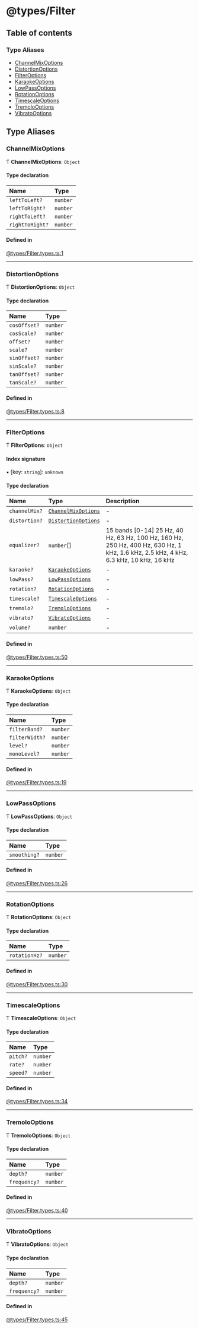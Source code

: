 # @types/Filter

## Table of contents

### Type Aliases

- [ChannelMixOptions](Filter.types.md#channelmixoptions)
- [DistortionOptions](Filter.types.md#distortionoptions)
- [FilterOptions](Filter.types.md#filteroptions)
- [KaraokeOptions](Filter.types.md#karaokeoptions)
- [LowPassOptions](Filter.types.md#lowpassoptions)
- [RotationOptions](Filter.types.md#rotationoptions)
- [TimescaleOptions](Filter.types.md#timescaleoptions)
- [TremoloOptions](Filter.types.md#tremolooptions)
- [VibratoOptions](Filter.types.md#vibratooptions)

## Type Aliases

### ChannelMixOptions

Ƭ **ChannelMixOptions**: `Object`

#### Type declaration

| Name | Type |
| :------ | :------ |
| `leftToLeft?` | `number` |
| `leftToRight?` | `number` |
| `rightToLeft?` | `number` |
| `rightToRight?` | `number` |

#### Defined in

[@types/Filter.types.ts:1](https://github.com/hmes98318/LavaShark/blob/3261a2e/src/@types/Filter.types.ts#L1)

___

### DistortionOptions

Ƭ **DistortionOptions**: `Object`

#### Type declaration

| Name | Type |
| :------ | :------ |
| `cosOffset?` | `number` |
| `cosScale?` | `number` |
| `offset?` | `number` |
| `scale?` | `number` |
| `sinOffset?` | `number` |
| `sinScale?` | `number` |
| `tanOffset?` | `number` |
| `tanScale?` | `number` |

#### Defined in

[@types/Filter.types.ts:8](https://github.com/hmes98318/LavaShark/blob/3261a2e/src/@types/Filter.types.ts#L8)

___

### FilterOptions

Ƭ **FilterOptions**: `Object`

#### Index signature

▪ [key: `string`]: `unknown`

#### Type declaration

| Name | Type | Description |
| :------ | :------ | :------ |
| `channelMix?` | [`ChannelMixOptions`](Filter.types.md#channelmixoptions) | - |
| `distortion?` | [`DistortionOptions`](Filter.types.md#distortionoptions) | - |
| `equalizer?` | `number`[] | 15 bands [0-14] 25 Hz, 40 Hz, 63 Hz, 100 Hz, 160 Hz, 250 Hz, 400 Hz, 630 Hz, 1 kHz, 1.6 kHz, 2.5 kHz, 4 kHz, 6.3 kHz, 10 kHz, 16 kHz |
| `karaoke?` | [`KaraokeOptions`](Filter.types.md#karaokeoptions) | - |
| `lowPass?` | [`LowPassOptions`](Filter.types.md#lowpassoptions) | - |
| `rotation?` | [`RotationOptions`](Filter.types.md#rotationoptions) | - |
| `timescale?` | [`TimescaleOptions`](Filter.types.md#timescaleoptions) | - |
| `tremolo?` | [`TremoloOptions`](Filter.types.md#tremolooptions) | - |
| `vibrato?` | [`VibratoOptions`](Filter.types.md#vibratooptions) | - |
| `volume?` | `number` | - |

#### Defined in

[@types/Filter.types.ts:50](https://github.com/hmes98318/LavaShark/blob/3261a2e/src/@types/Filter.types.ts#L50)

___

### KaraokeOptions

Ƭ **KaraokeOptions**: `Object`

#### Type declaration

| Name | Type |
| :------ | :------ |
| `filterBand?` | `number` |
| `filterWidth?` | `number` |
| `level?` | `number` |
| `monoLevel?` | `number` |

#### Defined in

[@types/Filter.types.ts:19](https://github.com/hmes98318/LavaShark/blob/3261a2e/src/@types/Filter.types.ts#L19)

___

### LowPassOptions

Ƭ **LowPassOptions**: `Object`

#### Type declaration

| Name | Type |
| :------ | :------ |
| `smoothing?` | `number` |

#### Defined in

[@types/Filter.types.ts:26](https://github.com/hmes98318/LavaShark/blob/3261a2e/src/@types/Filter.types.ts#L26)

___

### RotationOptions

Ƭ **RotationOptions**: `Object`

#### Type declaration

| Name | Type |
| :------ | :------ |
| `rotationHz?` | `number` |

#### Defined in

[@types/Filter.types.ts:30](https://github.com/hmes98318/LavaShark/blob/3261a2e/src/@types/Filter.types.ts#L30)

___

### TimescaleOptions

Ƭ **TimescaleOptions**: `Object`

#### Type declaration

| Name | Type |
| :------ | :------ |
| `pitch?` | `number` |
| `rate?` | `number` |
| `speed?` | `number` |

#### Defined in

[@types/Filter.types.ts:34](https://github.com/hmes98318/LavaShark/blob/3261a2e/src/@types/Filter.types.ts#L34)

___

### TremoloOptions

Ƭ **TremoloOptions**: `Object`

#### Type declaration

| Name | Type |
| :------ | :------ |
| `depth?` | `number` |
| `frequency?` | `number` |

#### Defined in

[@types/Filter.types.ts:40](https://github.com/hmes98318/LavaShark/blob/3261a2e/src/@types/Filter.types.ts#L40)

___

### VibratoOptions

Ƭ **VibratoOptions**: `Object`

#### Type declaration

| Name | Type |
| :------ | :------ |
| `depth?` | `number` |
| `frequency?` | `number` |

#### Defined in

[@types/Filter.types.ts:45](https://github.com/hmes98318/LavaShark/blob/3261a2e/src/@types/Filter.types.ts#L45)
